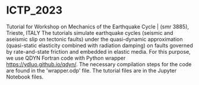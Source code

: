 # ICTP_2023
Tutorial for Workshop on Mechanics of the Earthquake Cycle | (smr 3885), Trieste, ITALY
The tutorials  simulate earthquake cycles (seismic and aseismic slip on tectonic faults) under the quasi-dynamic approximation (quasi-static elasticity combined with radiation damping) on faults governed by rate-and-state friction and embedded in elastic media. For this purpose, we use QDYN Fortran code with Python wrapper https://ydluo.github.io/qdyn/. 
The necessary compilation steps for the code are found in the 'wrapper.odp' file.
The tutorial files are in the Jupyter Notebook files.
